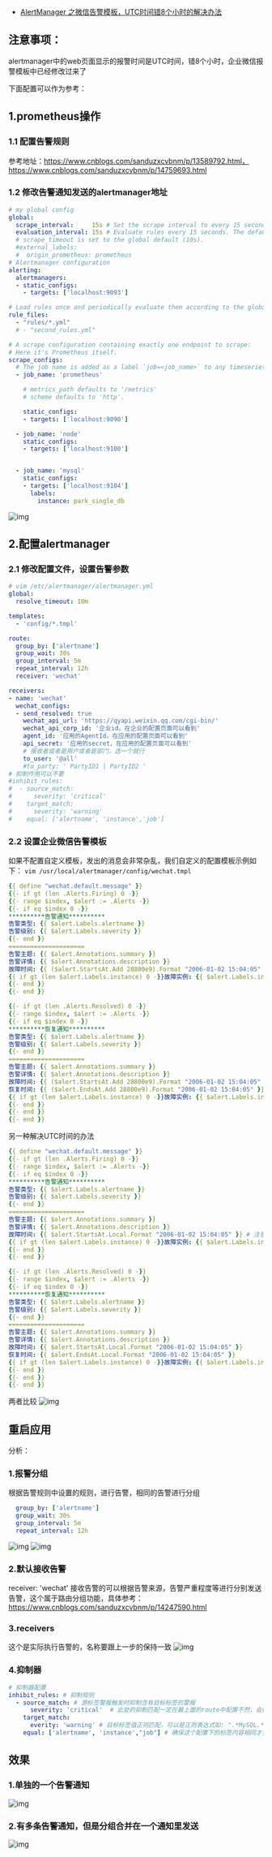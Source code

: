 - [AlertManager 之微信告警模板，UTC时间错8个小时的解决办法](https://www.cnblogs.com/sanduzxcvbnm/p/13724172.html)

## 注意事项：

alertmanager中的web页面显示的报警时间是UTC时间，错8个小时，企业微信报警模板中已经修改过来了

下面配置可以作为参考：

## 1.prometheus操作

### 1.1 配置告警规则

参考地址：https://www.cnblogs.com/sanduzxcvbnm/p/13589792.html，https://www.cnblogs.com/sanduzxcvbnm/p/14759693.html

### 1.2 修改告警通知发送的alertmanager地址

```yaml
# my global config
global:
  scrape_interval:     15s # Set the scrape interval to every 15 seconds. Default is every 1 minute.
  evaluation_interval: 15s # Evaluate rules every 15 seconds. The default is every 1 minute.
  # scrape_timeout is set to the global default (10s).
  #external_labels: 
  #  origin_prometheus: prometheus
# Alertmanager configuration
alerting:
  alertmanagers:
  - static_configs:
    - targets: ['localhost:9093']

# Load rules once and periodically evaluate them according to the global 'evaluation_interval'.
rule_files:
  - "rules/*.yml"
  # - "second_rules.yml"

# A scrape configuration containing exactly one endpoint to scrape:
# Here it's Prometheus itself.
scrape_configs:
  # The job name is added as a label `job=<job_name>` to any timeseries scraped from this config.
  - job_name: 'prometheus'

    # metrics_path defaults to '/metrics'
    # scheme defaults to 'http'.

    static_configs:
    - targets: ['localhost:9090']

  - job_name: 'node'
    static_configs:
    - targets: ['localhost:9100']


  - job_name: 'mysql'
    static_configs:
    - targets: ['localhost:9104']
      labels:
        instance: park_single_db
```

![img](https://img2020.cnblogs.com/blog/794174/202105/794174-20210512171839604-591477881.png)

## 2.配置alertmanager

### 2.1 修改配置文件，设置告警参数

```yaml
# vim /etc/alertmanager/alertmanager.yml
global:
  resolve_timeout: 10m

templates:
  - 'config/*.tmpl'

route:
  group_by: ['alertname']
  group_wait: 30s
  group_interval: 5m
  repeat_interval: 12h
  receiver: 'wechat'

receivers:
- name: 'wechat'
  wechat_configs:
  - send_resolved: true
    wechat_api_url: 'https://qyapi.weixin.qq.com/cgi-bin/'
    wechat_api_corp_id: '企业id，在企业的配置页面可以看到'
    agent_id: '应用的AgentId，在应用的配置页面可以看到'
    api_secret: '应用的secret，在应用的配置页面可以看到'
    # 接收者或者是用户或者是部门，选一个就行
    to_user: '@all' 
    #to_party: ' PartyID1 | PartyID2 '
# 抑制作用可以不要
#inhibit_rules:
#  - source_match:
#      severity: 'critical'
#    target_match:
#      severity: 'warning'
#    equal: ['alertname', 'instance','job']
```

### 2.2 设置企业微信告警模板

如果不配置自定义模板，发出的消息会非常杂乱，我们自定义的配置模板示例如下：
 `vim /usr/local/alertmanager/config/wechat.tmpl`

```yaml
{{ define "wechat.default.message" }}
{{- if gt (len .Alerts.Firing) 0 -}}
{{- range $index, $alert := .Alerts -}}
{{- if eq $index 0 -}}
**********告警通知**********
告警类型: {{ $alert.Labels.alertname }}
告警级别: {{ $alert.Labels.severity }}
{{- end }}
=====================
告警主题: {{ $alert.Annotations.summary }}
告警详情: {{ $alert.Annotations.description }}
故障时间: {{ ($alert.StartsAt.Add 28800e9).Format "2006-01-02 15:04:05" }} # 注意这行，时间默认UTC 所以后边加入28800e9 也就是多了8个小时 
{{ if gt (len $alert.Labels.instance) 0 -}}故障实例: {{ $alert.Labels.instance }}{{- end -}}
{{- end }}
{{- end }}

{{- if gt (len .Alerts.Resolved) 0 -}}
{{- range $index, $alert := .Alerts -}}
{{- if eq $index 0 -}}
**********恢复通知**********
告警类型: {{ $alert.Labels.alertname }}
告警级别: {{ $alert.Labels.severity }}
{{- end }}
=====================
告警主题: {{ $alert.Annotations.summary }}
告警详情: {{ $alert.Annotations.description }}
故障时间: {{ ($alert.StartsAt.Add 28800e9).Format "2006-01-02 15:04:05" }} # 注意这行
恢复时间: {{ ($alert.EndsAt.Add 28800e9).Format "2006-01-02 15:04:05" }} # 注意这行
{{ if gt (len $alert.Labels.instance) 0 -}}故障实例: {{ $alert.Labels.instance }}{{- end -}}
{{- end }}
{{- end }}
{{- end }}
```

另一种解决UTC时间的办法

```yaml
{{ define "wechat.default.message" }}
{{- if gt (len .Alerts.Firing) 0 -}}
{{- range $index, $alert := .Alerts -}}
{{- if eq $index 0 -}}
**********告警通知**********
告警类型: {{ $alert.Labels.alertname }}
告警级别: {{ $alert.Labels.severity }}
{{- end }}
=====================
告警主题: {{ $alert.Annotations.summary }}
告警详情: {{ $alert.Annotations.description }}
故障时间: {{ $alert.StartsAt.Local.Format "2006-01-02 15:04:05" }} # 注意这行
{{ if gt (len $alert.Labels.instance) 0 -}}故障实例: {{ $alert.Labels.instance }}{{- end -}}
{{- end }}
{{- end }}

{{- if gt (len .Alerts.Resolved) 0 -}}
{{- range $index, $alert := .Alerts -}}
{{- if eq $index 0 -}}
**********恢复通知**********
告警类型: {{ $alert.Labels.alertname }}
告警级别: {{ $alert.Labels.severity }}
{{- end }}
=====================
告警主题: {{ $alert.Annotations.summary }}
告警详情: {{ $alert.Annotations.description }}
故障时间: {{ $alert.StartsAt.Local.Format "2006-01-02 15:04:05" }}
恢复时间: {{ $alert.EndsAt.Local.Format "2006-01-02 15:04:05" }}
{{ if gt (len $alert.Labels.instance) 0 -}}故障实例: {{ $alert.Labels.instance }}{{- end -}}
{{- end }}
{{- end }}
{{- end }}
```

两者比较
![img](https://img2020.cnblogs.com/blog/794174/202105/794174-20210517173906937-662723644.png)

## 重启应用

分析：

### 1.报警分组

根据告警规则中设置的规则，进行告警，相同的告警进行分组

```yaml
  group_by: ['alertname']
  group_wait: 30s
  group_interval: 5m
  repeat_interval: 12h
```

![img](https://img2020.cnblogs.com/blog/794174/202105/794174-20210512171403199-459159149.png)
 ![img](https://img2020.cnblogs.com/blog/794174/202105/794174-20210512171432350-179674593.png)

### 2.默认接收告警

receiver: 'wechat'
接收告警的可以根据告警来源，告警严重程度等进行分别发送告警，这个属于路由分组功能，具体参考：https://www.cnblogs.com/sanduzxcvbnm/p/14247590.html

### 3.receivers

这个是实际执行告警的，名称要跟上一步的保持一致
 ![img](https://img2020.cnblogs.com/blog/794174/202105/794174-20210512172834773-587587875.png)

### 4.抑制器

```yaml
# 抑制器配置
inhibit_rules: # 抑制规则
  - source_match: # 源标签警报触发时抑制含有目标标签的警报
      severity: 'critical'  # 此处的抑制匹配一定在最上面的route中配置不然，会提示找不key。
    target_match:
      everity: 'warning' # 目标标签值正则匹配，可以是正则表达式如: ".*MySQL.*"
    equal: ['alertname', 'instance',"job"] # 确保这个配置下的标签内容相同才会抑制，也就是说警报中必须有这三个标签值才会被抑制。
```

## 效果

###  1.单独的一个告警通知

 ![img](https://img2020.cnblogs.com/blog/794174/202105/794174-20210512174703557-1634492395.png)

### 2.有多条告警通知，但是分组合并在一个通知里发送

 ![img](https://img2020.cnblogs.com/blog/794174/202105/794174-20210512174806507-356233899.png)

​    